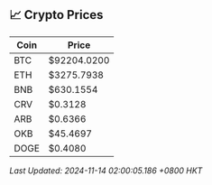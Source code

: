 ## 📈 Crypto Prices

| Coin | Price |
| ---- | ----- |
| BTC | $92204.0200 |
| ETH | $3275.7938 |
| BNB | $630.1554 |
| CRV | $0.3128 |
| ARB | $0.6366 |
| OKB | $45.4697 |
| DOGE | $0.4080 |

_Last Updated: 2024-11-14 02:00:05.186 +0800 HKT_